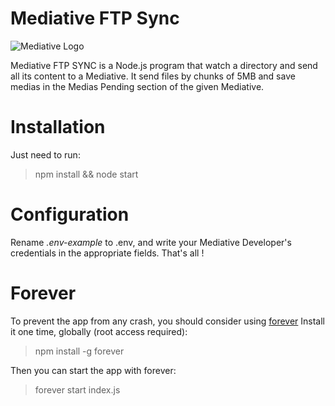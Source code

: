 # Mediative FTP Sync

![Mediative Logo](https://omi.tv/img/logo.png)

Mediative FTP SYNC is a Node.js program that watch a directory and send all its content to a Mediative. It send files by chunks of 5MB and save medias in the Medias Pending section of the given Mediative.

# Installation

Just need to run:
> npm install && node start

# Configuration

Rename *.env-example* to .env, and write your Mediative Developer's credentials in the appropriate fields. That's all !

# Forever

To prevent the app from any crash, you should consider using [forever](https://www.npmjs.com/package/forever)
Install it one time, globally (root access required):
> npm install -g forever

Then you can start the app with forever:
> forever start index.js